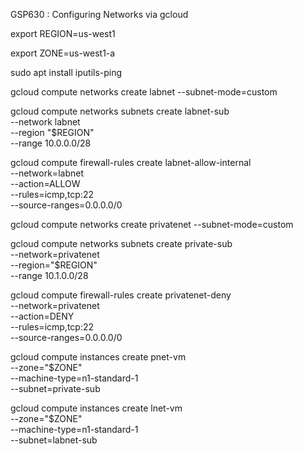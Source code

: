GSP630 :  Configuring Networks via gcloud 

export REGION=us-west1

export ZONE=us-west1-a

sudo apt install iputils-ping

gcloud compute networks create labnet --subnet-mode=custom

gcloud compute networks subnets create labnet-sub \
--network labnet \
--region "$REGION" \
--range 10.0.0.0/28

gcloud compute firewall-rules create labnet-allow-internal \
--network=labnet \
--action=ALLOW \
--rules=icmp,tcp:22 \
--source-ranges=0.0.0.0/0

gcloud compute networks create privatenet --subnet-mode=custom


gcloud compute networks subnets create private-sub \
--network=privatenet \
--region="$REGION" \
--range 10.1.0.0/28

gcloud compute firewall-rules create privatenet-deny \
--network=privatenet \
--action=DENY \
--rules=icmp,tcp:22 \
--source-ranges=0.0.0.0/0


gcloud compute instances create pnet-vm \
--zone="$ZONE" \
--machine-type=n1-standard-1 \
--subnet=private-sub


gcloud compute instances create lnet-vm \
--zone="$ZONE" \
--machine-type=n1-standard-1 \
--subnet=labnet-sub



